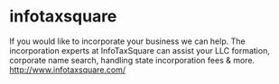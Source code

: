 infotaxsquare
=============

If you would like to incorporate your business we can help. The incorporation experts at InfoTaxSquare can assist your LLC formation, corporate name search, handling state incorporation fees &amp; more. http://www.infotaxsquare.com/